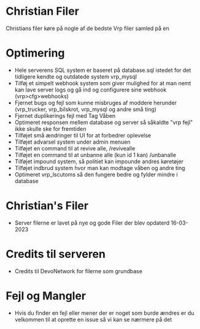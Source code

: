 # Christian Filer
 Christians filer køre på nogle af de bedste Vrp filer samled på en


# Optimering
- Hele serverens SQL system er baseret på database.sql istedet for det tidligere kendte og outdatede system vrp_mysql
- Tilføj et simpelt webhook system som giver mulighed for at man nemt kan lave server logs og gå ind og configurere sine webhook (vrp>cfg>webhooks)
- Fjernet bugs og fejl som kunne misbruges af moddere herunder (vrp_trucker, vrp_bilskrot, vrp_mysql og andre små ting)
- Fjernet duplikerings fejl med Tag Våben
- Optimeret responsen mellem database og server så såkaldte "vrp fejl" ikke skulle ske for fremtiden
- Tilføjet små ændringer til UI for at forbedrer oplevelse
- Tilføjet advarsel system under admin menuen
- Tilføjet en command til at revive alle, /revivealle
- Tilføjet en command til at unbanne alle (kun id 1 kan) /unbanalle
- Tilføjet impound system, så politiet kan impounde andres køretøjer
- Tilføjet indbrud system hvor man kan modtage våben og andre ting
- Optimeret vrp_lscutoms så den fungere bedre og fylder mindre i database



# Christian's Filer
- Server filerne er lavet på nye og gode Filer der blev opdaterd 16-03-2023

 # Credits til serveren
- Credits til DevoNetwork for filerne som grundbase



# Fejl og Mangler
- Hvis du finder en fejl eller mener der er noget som burde ændres er du velkommen til at oprette en issue så vi kan se nærmere på det
